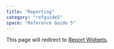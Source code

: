 ```yaml
---
title: "Reporting"
category: "refguide5"
space: "Reference Guide 5"
---
```


This page will redirect to [Report Widgets](Report+Widgets).